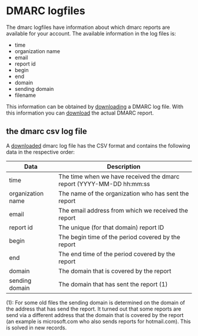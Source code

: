 # DMARC logfiles

The dmarc logfiles have information about which dmarc reports are available
for your account. The available information in the log files is:

* time
* organization name
* email
* report id
* begin
* end
* domain
* sending domain
* filename

This information can be obtained by [downloading](rest-logfiles) a DMARC
log file. With this information you can [download](rest-dmarc) the actual
DMARC report.


## the dmarc csv log file
A [downloaded](rest-logfiles) dmarc log file has the CSV format and contains the following data
in the respective order:

| Data                | Description                                                          |
| ------------------- | -------------------------------------------------------------------- |
| time                | The time when we have received the dmarc report (YYYY-MM-DD hh:mm:ss |
| organization name   | The name of the organization who has sent the report                 |
| email               | The email address from which we received the report                  |
| report id           | The unique (for that domain) report ID                               |
| begin               | The begin time of the period covered by the report                   |
| end                 | The end time of the period covered by the report                     |
| domain              | The domain that is covered by the report                             |
| sending domain      | The domain that has sent the report (1)                              |

(1): For some old files the sending domain is determined on the domain of
the address that has send the report. It turned out that some reports are
send via a different address that the domain that is covered by the report
(an example is microsoft.com who also sends reports for hotmail.com). This
is solved in new records.
